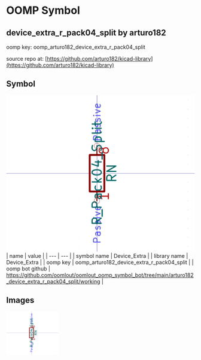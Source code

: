 # OOMP Symbol  
## device_extra_r_pack04_split  by arturo182  
  
oomp key: oomp_arturo182_device_extra_r_pack04_split  
  
source repo at: [https://github.com/arturo182/kicad-library](https://github.com/arturo182/kicad-library)  
## Symbol  
  
[![working.png](working_600.png)](working.png)  
| name | value | 
| --- | --- | 
| symbol name | Device_Extra | 
| library name | Device_Extra | 
| oomp key | oomp_arturo182_device_extra_r_pack04_split | 
| oomp bot github | https://github.com/oomlout/oomlout_oomp_symbol_bot/tree/main/arturo182_device_extra_r_pack04_split/working | 
## Images  
  
[![working.png](working_140.png)](working.png)  
